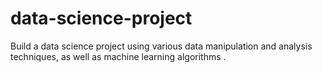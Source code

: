 # data-science-project
Build a data science project using various data manipulation and analysis techniques, as well as machine learning algorithms .
